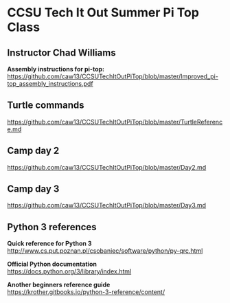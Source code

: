 # CCSU Tech It Out Summer Pi Top Class
## Instructor Chad Williams

**Assembly instructions for pi-top:**  
https://github.com/caw13/CCSUTechItOutPiTop/blob/master/Improved_pi-top_assembly_instructions.pdf

## Turtle commands ##
https://github.com/caw13/CCSUTechItOutPiTop/blob/master/TurtleReference.md

## Camp day 2 ##
https://github.com/caw13/CCSUTechItOutPiTop/blob/master/Day2.md

## Camp day 3 ##
https://github.com/caw13/CCSUTechItOutPiTop/blob/master/Day3.md

## Python 3 references #
**Quick reference for Python 3**  
http://www.cs.put.poznan.pl/csobaniec/software/python/py-qrc.html

**Official Python documentation**  
https://docs.python.org/3/library/index.html

**Another beginners reference guide**  
https://krother.gitbooks.io/python-3-reference/content/
